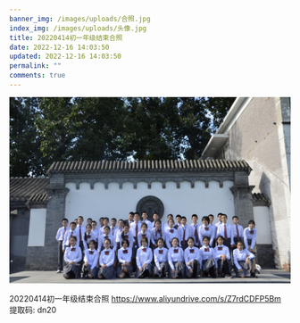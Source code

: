 ```yaml
---
banner_img: /images/uploads/合照.jpg
index_img: /images/uploads/头像.jpg
title: 20220414初一年级结束合照
date: 2022-12-16 14:03:50
updated: 2022-12-16 14:03:50
permalink: ""
comments: true
---
```

![](/images/uploads/合照.jpg)

20220414初一年级结束合照 https://www.aliyundrive.com/s/Z7rdCDFP5Bm 提取码: dn20
